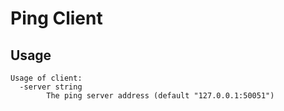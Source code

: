 # Ping Client

## Usage

```
Usage of client:
  -server string
    	The ping server address (default "127.0.0.1:50051")
```
